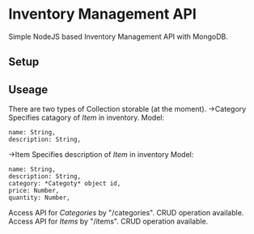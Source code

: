 # Inventory Management API
Simple NodeJS based Inventory Management API with MongoDB.

## Setup

## Useage
There are two types of Collection storable (at the moment). 
->Category
  Specifies catagory of *Item* in inventory. 
  Model:
  
    name: String,
    description: String,
->Item
  Specifies description of *Item* in inventory
  Model:
  
    name: String,
    description: String,
    category: *Categoty* object id,
    price: Number,
    quantity: Number,

Access API for *Categories* by "/categories". CRUD operation available.
Access API for *Items* by "/items". CRUD operation available.

  

